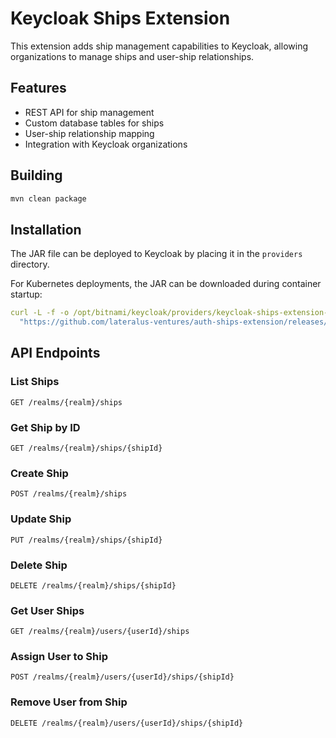 # Keycloak Ships Extension

This extension adds ship management capabilities to Keycloak, allowing organizations to manage ships and user-ship relationships.

## Features

- REST API for ship management
- Custom database tables for ships
- User-ship relationship mapping
- Integration with Keycloak organizations

## Building

```bash
mvn clean package
```

## Installation

The JAR file can be deployed to Keycloak by placing it in the `providers` directory.

For Kubernetes deployments, the JAR can be downloaded during container startup:

```yaml
curl -L -f -o /opt/bitnami/keycloak/providers/keycloak-ships-extension-1.0.0.jar \
  "https://github.com/lateralus-ventures/auth-ships-extension/releases/download/v1.0.0/keycloak-ships-extension-1.0.0.jar"
```

## API Endpoints

### List Ships
```
GET /realms/{realm}/ships
```

### Get Ship by ID
```
GET /realms/{realm}/ships/{shipId}
```

### Create Ship
```
POST /realms/{realm}/ships
```

### Update Ship
```
PUT /realms/{realm}/ships/{shipId}
```

### Delete Ship
```
DELETE /realms/{realm}/ships/{shipId}
```

### Get User Ships
```
GET /realms/{realm}/users/{userId}/ships
```

### Assign User to Ship
```
POST /realms/{realm}/users/{userId}/ships/{shipId}
```

### Remove User from Ship
```
DELETE /realms/{realm}/users/{userId}/ships/{shipId}
```